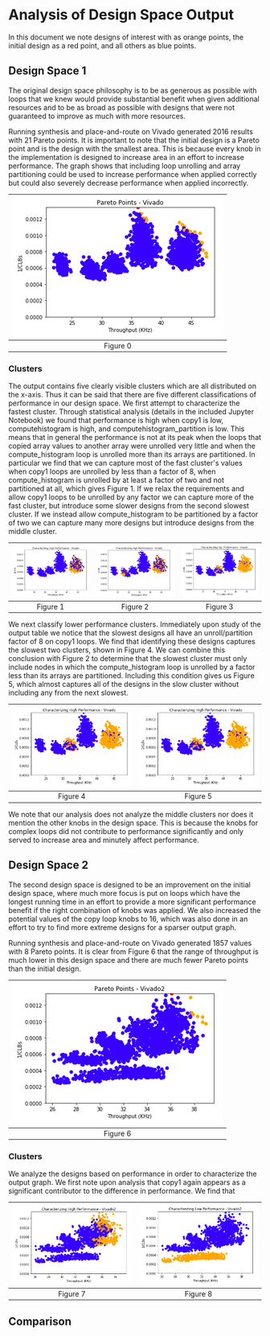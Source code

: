# Analysis of Design Space Output
In this document we note designs of interest with as orange points, the initial design as a red point, and all others as blue points.

## Design Space 1
The original design space philosophy is to be as generous as possible with loops that we knew would provide substantial benefit when given additional resources and to be as broad as possible with designs that were not guaranteed to improve as much with more resources. 

Running synthesis and place-and-route on Vivado generated 2016 results with 21 Pareto points. It is important to note that the initial design is a Pareto point and is the design with the smallest area. This is because every knob in the implementation is designed to increase area in an effort to increase performance. The graph shows that including loop unrolling and array partitioning could be used to increase performance when applied correctly but could also severely decrease performance when applied incorrectly. 

| ![](img/one_pareto.png) |
|:-----------------------:|
|       Figure 0          |

### Clusters
The output contains five clearly visible clusters which are all distributed on the x-axis. Thus it can be said that there are five different classifications of performance in our design space. We first attempt to characterize the fastest cluster. Through statistical analysis (details in the included Jupyter Notebook) we found that performance is high when copy1 is low, computehistogram is high, and computehistogram_partition is low. This means that in general the performance is not at its peak when the loops that copied array values to another array were unrolled very little and when the compute_histogram loop is unrolled more than its arrays are partitioned. In particular we find that we can capture most of the fast cluster's values when copy1 loops are unrolled by less than a factor of 8, when compute_histogram is unrolled by at least a factor of two and not partitioned at all, which gives Figure 1. If we relax the requirements and allow copy1 loops to be unrolled by any factor we can capture more of the fast cluster, but introduce some slower designs from the second slowest cluster. If we instead allow compute_histogram to be partitioned by a factor of two we can capture many more designs but introduce designs from the middle cluster. 

|![](img/one_high1.png) | ![](img/one_high2.png) | ![](img/one_high3.png) |
|:---------------------:|:----------------------:|:----------------------:|
|   Figure 1            |      Figure 2          |      Figure 3          | 

We next classify lower performance clusters. Immediately upon study of the output table we notice that the slowest designs all have an unroll/partition factor of 8 on copy1 loops. We find that identifying these designs captures the slowest two clusters, shown in Figure 4. We can combine this conclusion with Figure 2 to determine that the slowest cluster must only include nodes in which the compute_histogram loop is unrolled by a factor less than its arrays are partitioned. Including this condition gives us Figure 5, which almost captures all of the designs in the slow cluster without including any from the next slowest.
 
| ![](img/one_high3.png) | ![](img/one_high3.png) |
|:----------------------:|:----------------------:|
|       Figure 4         |        Figure 5        |

We note that our analysis does not analyze the middle clusters nor does it mention the other knobs in the design space. This is because the knobs for complex loops did not contribute to performance significantly and only served to increase area and minutely affect performance.

## Design Space 2
The second design space is designed to be an improvement on the initial design space, where much more focus is put on loops which have the longest running time in an effort to provide a more significant performance benefit if the right combination of knobs was applied.
We also increased the potential values of the copy loop knobs to 16, which was also done in an effort to try to find more extreme designs for a sparser output graph.

Running synthesis and place-and-route on Vivado generated 1857 values with 8 Pareto points. It is clear from Figure 6 that the range of throughput is much lower in this design space and there are much fewer Pareto points than the initial design.

| ![](img/two_pareto.png) |
|:-----------------------:|
|       Figure 6          |

### Clusters

We analyze the designs based on performance in order to characterize the output graph. We first note upon analysis that copy1 again appears as a significant contributor to the difference in performance. We find that 

| ![](img/two_high.png)  |  ![](img/two_low.png)  |
|:----------------------:|:----------------------:|
|       Figure 7         |        Figure 8        |


## Comparison